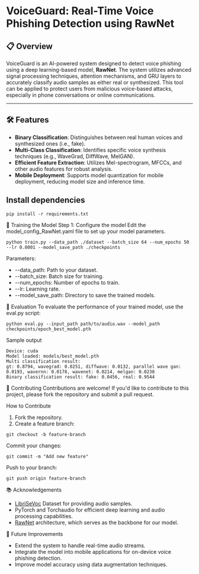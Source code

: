 # **VoiceGuard: Real-Time Voice Phishing Detection using RawNet**

## 📋 **Overview**
VoiceGuard is an AI-powered system designed to detect voice phishing using a deep learning-based model, **RawNet**. The system utilizes advanced signal processing techniques, attention mechanisms, and GRU layers to accurately classify audio samples as either real or synthesized. This tool can be applied to protect users from malicious voice-based attacks, especially in phone conversations or online communications.

---

## 🛠 **Features**
- **Binary Classification**: Distinguishes between real human voices and synthesized ones (i.e., fake).
- **Multi-Class Classification**: Identifies specific voice synthesis techniques (e.g., WaveGrad, DiffWave, MelGAN).
- **Efficient Feature Extraction**: Utilizes Mel-spectrogram, MFCCs, and other audio features for robust analysis.
- **Mobile Deployment**: Supports model quantization for mobile deployment, reducing model size and inference time.

## **Install dependencies**
```
pip install -r requirements.txt
```
🚀 Training the Model
Step 1: Configure the model
Edit the model_config_RawNet.yaml file to set up your model parameters.
```
python train.py --data_path ./dataset --batch_size 64 --num_epochs 50 --lr 0.0001 --model_save_path ./checkpoints
```
Parameters:

- --data_path: Path to your dataset.
- --batch_size: Batch size for training.
-  --num_epochs: Number of epochs to train.
-  --lr: Learning rate.
-  --model_save_path: Directory to save the trained models.
  
🧪 Evaluation
To evaluate the performance of your trained model, use the eval.py script:
```
python eval.py --input_path path/to/audio.wav --model_path checkpoints/epoch_best_model.pth
```
Sample output

```
Device: cuda
Model loaded: models/best_model.pth
Multi classification result:
gt: 0.8794, wavegrad: 0.0251, diffwave: 0.0132, parallel wave gan: 0.0193, wavernn: 0.0178, wavenet: 0.0214, melgan: 0.0238
Binary classification result: fake: 0.0456, real: 0.9544
```
🤝 Contributing
Contributions are welcome! If you'd like to contribute to this project, please fork the repository and submit a pull request.

How to Contribute
1. Fork the repository.
2. Create a feature branch:

```
git checkout -b feature-branch
```
Commit your changes:

```
git commit -m "Add new feature"
```
Push to your branch:

```
git push origin feature-branch
```
📚 Acknowledgements
* [LibriSeVoc](https://drive.google.com/file/d/1NXF9w0YxzVjIAwGm_9Ku7wfLHVbsT7aG/view) Dataset for providing audio samples.
* PyTorch and Torchaudio for efficient deep learning and audio processing capabilities.
* [RawNet](https://arxiv.org/abs/1904.08104) architecture, which serves as the backbone for our model.
  
📝 Future Improvements
- Extend the system to handle real-time audio streams.
- Integrate the model into mobile applications for on-device voice phishing detection.
- Improve model accuracy using data augmentation techniques.
